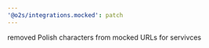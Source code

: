 ```yaml
---
'@o2s/integrations.mocked': patch
---
```


removed Polish characters from mocked URLs for servivces
